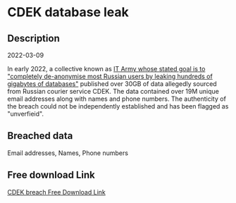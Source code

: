 # CDEK database leak

## Description

2022-03-09

In early 2022, a collective known as <a href="https://www.bleepingcomputer.com/news/security/ukraine-recruits-it-army-to-hack-russian-entities-lists-31-targets/" target="_blank" rel="noopener">IT Army whose stated goal is to &quot;completely de-anonymise most Russian users by leaking hundreds of gigabytes of databases&quot;</a> published over 30GB of data allegedly sourced from Russian courier service CDEK. The data contained over 19M unique email addresses along with names and phone numbers. The authenticity of the breach could not be independently established and has been flagged as &quot;unverfieid&quot;.

## Breached data

Email addresses, Names, Phone numbers

## Free download Link

[CDEK breach Free Download Link](https://link-to.net/1229997/685.5297242275436/dynamic/?r=aHR0cHM6Ly93d3cubWVkaWFmaXJlLmNvbS92aWV3L0hnMUhkdm8wUU13VVg0aC9jZGVrLnJ1L2ZpbGU=)
